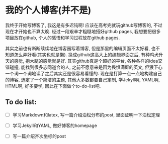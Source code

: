 # 我的个人博客(并不是)

我终于开始写博客了, 我这是有多迟钝啊! 应该在高考完就玩github写博客的, 不过现在才开始也不算太晚. 经过一段艰辛才粗糙地搭好github pages, 我想要把很多项目放在github, 个人的感悟和学习过程放在github pages.

其实之前也有断断续续地在博客园写着博客, 但是那里的编辑页面不太好看, 也不知道怎么弄好看(其实也就是懒). 换成github这高大上的编辑界面之后, 有种鸡犬升天的感觉, 抱大腿的感觉就是好. 其实github真是个超好的平台, 各种各样的idea交错碰撞, 能找到很多志同道合的人, 之前不愿意来是因为畏惧满屏的英文, 但狠下心一个词一个词地读了之后其实还是很容易看懂的. 现在是打算一点一点地构建自己的博客, 选定了一个简洁的主题, 其他大多数都要自己定制, 学Jekyll啊, YAML啊, HTML啊, 好多要学, 因此在下面做个to-do-list吧.

## To do list:
- [ ] 学习Markdown和latex, 写一篇介绍泊松分布的post, 里面证明一下泊松定理
- [ ] 学习Jekyll和YAML, 做好博客的homepage
- [ ] 写一篇介绍齐次坐标的post





